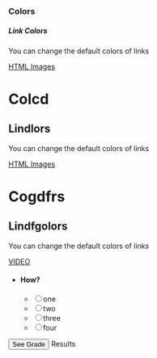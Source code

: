 

<h3>Colors</h3>

<h5>Link Colors</h5>


<p>You can change the default colors of links</p>

<a href="html_images.asp" target="_blank">HTML Images</a> 


<h1>Colcd</h1>

<h2>Lindlors</h2>


<p>You can change the default colors of links</p>

<a href="html_images.asp" target="_blank">HTML Images</a> 

<h1>Cogdfrs</h1>

<h2>Lindfgolors</h2>


<p>You can change the default colors of links</p>

<a href="https://www.youtube.com/watch?v=JvAxsWvqtbk" target="_blank">VIDEO</a> 

<script>
var answers = ["A", "C", "B"],
    tot = answers.length;
function getCheckedValue(radioName) {
    var radios = document.getElementsByName(radioName);
    for (var y = 0; y < radios.length; y++)
        if (radios[y].checked) return radios[y].value;
}
function getScore() {
    var score = 0;
    for (var i = 0; i < tot; i++)
        if (getCheckedValue("question" + i) === answers[i]) score += 1;
    return score;
}
function returnScore() {
    document.getElementById("myresults").innerHTML =
        "You got " + getScore() + "/" + tot;
    if (getScore() > 2) {
        console.log("Bravo");
    }
}

</script>


<ul class="quiz">
    <li>
        <h4>How?</h4>
        <ul class="choices">
            <li>
                <label
                    ><input type="radio" name="question0" value="A" /><span
                        >one</span
                    ></label
                >
            </li>
            <li>
                <label
                    ><input type="radio" name="question0" value="B" /><span
                        >two</span
                    ></label
                >
            </li>
            <li>
                <label
                    ><input type="radio" name="question0" value="C" /><span
                        >three</span
                    ></label
                >
            </li>
            <li>
                <label
                    ><input type="radio" name="question0" value="D" /><span
                        >four</span
                    ></label
                >
            </li>
        </ul>
    </li>
    
    
</ul>
<button class="view-results" onclick="returnScore()">See Grade</button>
<span id="myresults" class="my-results">Results</span>
